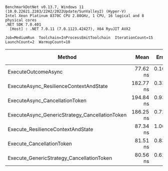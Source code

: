 ```

BenchmarkDotNet v0.13.7, Windows 11 (10.0.22621.2283/22H2/2022Update/SunValley2) (Hyper-V)
Intel Xeon Platinum 8370C CPU 2.80GHz, 1 CPU, 16 logical and 8 physical cores
.NET SDK 7.0.401
  [Host] : .NET 7.0.11 (7.0.1123.42427), X64 RyuJIT AVX2

Job=MediumRun  Toolchain=InProcessEmitToolchain  IterationCount=15  
LaunchCount=2  WarmupCount=10  

```
|                                         Method |      Mean |    Error |   StdDev | Ratio | RatioSD | Allocated | Alloc Ratio |
|----------------------------------------------- |----------:|---------:|---------:|------:|--------:|----------:|------------:|
|                            ExecuteOutcomeAsync |  77.62 ns | 0.101 ns | 0.141 ns |  1.00 |    0.00 |         - |          NA |
|         ExecuteAsync_ResilienceContextAndState | 182.77 ns | 0.330 ns | 0.473 ns |  2.35 |    0.01 |         - |          NA |
|                 ExecuteAsync_CancellationToken | 194.84 ns | 0.935 ns | 1.370 ns |  2.51 |    0.02 |         - |          NA |
| ExecuteAsync_GenericStrategy_CancellationToken | 186.25 ns | 0.724 ns | 1.039 ns |  2.40 |    0.02 |         - |          NA |
|              Execute_ResilienceContextAndState |  87.34 ns | 1.062 ns | 1.557 ns |  1.13 |    0.02 |         - |          NA |
|                      Execute_CancellationToken |  81.51 ns | 0.834 ns | 1.248 ns |  1.05 |    0.02 |         - |          NA |
|      Execute_GenericStrategy_CancellationToken |  80.56 ns | 0.626 ns | 0.937 ns |  1.04 |    0.01 |         - |          NA |
